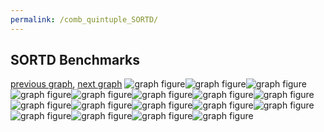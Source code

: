 ```yaml
---
permalink: /comb_quintuple_SORTD/
---
```



## SORTD Benchmarks

[previous graph](../comb_quintuple_SMATRIX/), [next graph](../comb_quintuple_ZB/)
![graph figure](./images/quintuple/SORTD/SORTD-A_box.png)![graph figure](./images/quintuple/SORTD/SORTD-AVL_box.png)![graph figure](./images/quintuple/SORTD/SORTD-CYPHERD_box.png)![graph figure](./images/quintuple/SORTD/SORTD-EGG_box.png)![graph figure](./images/quintuple/SORTD/SORTD-F_box.png)![graph figure](./images/quintuple/SORTD/SORTD-FACE_box.png)![graph figure](./images/quintuple/SORTD/SORTD-FLOYD_box.png)![graph figure](./images/quintuple/SORTD/SORTD-H_box.png)![graph figure](./images/quintuple/SORTD/SORTD-JSOND_box.png)![graph figure](./images/quintuple/SORTD/SORTD-K_box.png)![graph figure](./images/quintuple/SORTD/SORTD-O_box.png)![graph figure](./images/quintuple/SORTD/SORTD-PDFD_box.png)![graph figure](./images/quintuple/SORTD/SORTD-RB_box.png)![graph figure](./images/quintuple/SORTD/SORTD-ROD_box.png)![graph figure](./images/quintuple/SORTD/SORTD-SMATRIX_box.png)![graph figure](./images/quintuple/SORTD/SORTD-SORTD_box.png)![graph figure](./images/quintuple/SORTD/SORTD-ZB_box.png)